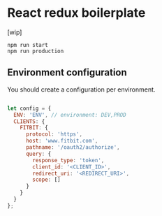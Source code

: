 # React redux boilerplate

[wip]

`npm run start`    
`npm run production`

## Environment configuration
You should create a configuration per environment.

```js

let config = {
  ENV: 'ENV', // environment: DEV,PROD
  CLIENTS: {
    FITBIT: {
      protocol: 'https',
      host: 'www.fitbit.com',
      pathname: '/oauth2/authorize',
      query: {
        response_type: 'token',
        client_id: '<CLIENT_ID>',
        redirect_uri: '<REDIRECT_URI>',
        scope: []
      }
    }
  }
};

```
